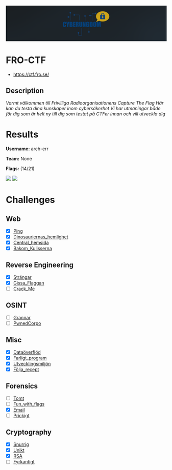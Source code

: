 ![logo](assets/logo.png)

# FRO-CTF
- https://ctf.fro.se/

## Description
*Varmt välkommen till Frivilliga Radioorganisationens Capture The Flag*
*Här kan du testa dina kunskaper inom cybersäkerhet*
*Vi har utmaningar både för dig som är helt ny till dig som testat på CTFer innan och vill utveckla dig*


# Results
**Username:** arch-err

**Team:** None


**Flags:** (14/21)

![ ](assets/scoreboard.png)
![ ](assets/team-score.png)


# Challenges

## Web
- [x] [Ping](challenges/Ping)
- [x] [Dinosauriernas_hemlighet](challenges/Dinosauriernas_hemlighet)
- [x] [Central_hemsida](challenges/Central_hemsida)
- [x] [Bakom_Kulisserna](challenges/Bakom_Kulisserna)

## Reverse Engineering
- [x] [Strängar](challenges/Strängar)
- [x] [Gissa_Flaggan](challenges/Gissa_Flaggan)
- [ ] [Crack_Me](challenges/Crack_Me)

## OSINT
- [ ] [Grannar](challenges/Grannar)
- [ ] [PwnedCorpo](challenges/PwnedCorpo)

## Misc
- [x] [Dataöverflöd](challenges/Dataöverflöd)
- [x] [Farligt_program](challenges/Farligt_program)
- [x] [Utvecklingsmiljön](challenges/Utvecklingsmiljön)
- [x] [Följa_recept](challenges/Följa_recept)

## Forensics
- [ ] [Tomt](challenges/Tomt)
- [ ] [Fun_with_flags](challenges/Fun_with_flags)
- [x] [Email](challenges/Email)
- [ ] [Prickigt](challenges/Prickigt)

## Cryptography
- [x] [Snurrig](challenges/Snurrig)
- [x] [Unikt](challenges/Unikt)
- [x] [RSA](challenges/RSA)
- [ ] [Fyrkantigt](challenges/Fyrkantigt)
